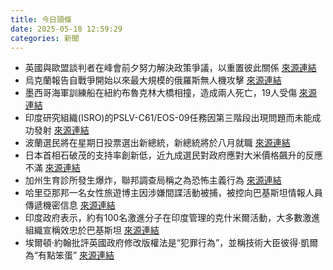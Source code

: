 ```yaml
---
title: 今日頭條
date: 2025-05-18 12:59:29
categories: 新聞            
---
```

- 英國與歐盟談判者在峰會前夕努力解決政策爭議，以重置彼此關係 [來源連結](https://www.japantimes.co.jp/news/2025/05/18/world/politics/uk-eu-reset-summit-talks/)
- 烏克蘭報告自戰爭開始以來最大規模的俄羅斯無人機攻擊 [來源連結](https://www.theguardian.com/world/2025/may/18/ukraine-reports-largest-drone-attack-from-russia-since-war-began)
- 墨西哥海軍訓練船在紐約布魯克林大橋相撞，造成兩人死亡，19人受傷 [來源連結](https://www.japantimes.co.jp/news/2025/05/18/world/mexican-navy-ship-new-york/)
- 印度研究組織(ISRO)的PSLV-C61/EOS-09任務因第三階段出現問題而未能成功發射 [來源連結](https://www.thehindu.com/sci-tech/science/pslv-c61-mission-could-not-be-accomplished-isro-chief/article69589600.ece)
- 波蘭選民將在星期日投票選出新總統，新總統將於八月就職 [來源連結](https://www.theguardian.com/world/2025/may/18/donald-tusk-coalition-hopes-to-win-over-frustrated-voters-as-poland-decides-next-president)
- 日本首相石破茂的支持率創新低，近九成選民對政府應對大米價格飆升的反應不滿 [來源連結](https://www.japantimes.co.jp/news/2025/05/18/japan/politics/ishiba-support-hits-record-low/)
- 加州生育診所發生爆炸，聯邦調查局稱之為恐怖主義行為 [來源連結](https://www.japantimes.co.jp/news/2025/05/18/world/crime-legal/california-fertility-clinic-bombing/)
- 哈里亞那邦一名女性旅遊博主因涉嫌間諜活動被捕，被控向巴基斯坦情報人員傳遞機密信息 [來源連結](https://www.thehindu.com/news/morning-digest-may-18-2025/article69588738.ece)
- 印度政府表示，約有100名激進分子在印度管理的克什米爾活動，大多數激進組織宣稱效忠於巴基斯坦 [來源連結](https://www.theguardian.com/world/2025/may/18/i-pray-this-calm-lasts-fear-lingers-in-kashmir-amid-uneasy-peace)
- 埃爾頓·約翰批評英國政府修改版權法是“犯罪行為”，並稱技術大臣彼得·凱爾為“有點笨蛋” [來源連結](https://www.theguardian.com/music/2025/may/18/elton-john-says-uk-government-being-absolute-losers-over-ai-copyright-plans)



